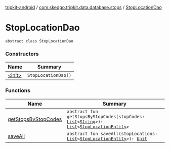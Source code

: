 [tripkit-android](../../index.md) / [com.skedgo.tripkit.data.database.stops](../index.md) / [StopLocationDao](./index.md)

# StopLocationDao

`abstract class StopLocationDao`

### Constructors

| Name | Summary |
|---|---|
| [&lt;init&gt;](-init-.md) | `StopLocationDao()` |

### Functions

| Name | Summary |
|---|---|
| [getStopsByStopCodes](get-stops-by-stop-codes.md) | `abstract fun getStopsByStopCodes(stopCodes: `[`List`](https://kotlinlang.org/api/latest/jvm/stdlib/kotlin.collections/-list/index.html)`<`[`String`](https://kotlinlang.org/api/latest/jvm/stdlib/kotlin/-string/index.html)`>): `[`List`](https://kotlinlang.org/api/latest/jvm/stdlib/kotlin.collections/-list/index.html)`<`[`StopLocationEntity`](../-stop-location-entity/index.md)`>` |
| [saveAll](save-all.md) | `abstract fun saveAll(stopLocations: `[`List`](https://kotlinlang.org/api/latest/jvm/stdlib/kotlin.collections/-list/index.html)`<`[`StopLocationEntity`](../-stop-location-entity/index.md)`>): `[`Unit`](https://kotlinlang.org/api/latest/jvm/stdlib/kotlin/-unit/index.html) |
